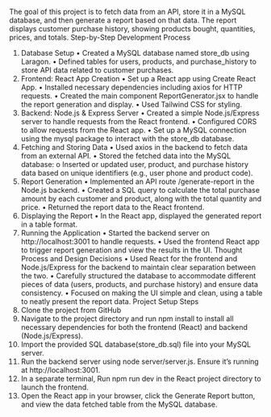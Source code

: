 The goal of this project is to fetch data from an API, store it in a MySQL database, and then generate a report based on that data. The report displays customer purchase history, showing products bought, quantities, prices, and totals.
Step-by-Step Development Process
1. Database Setup
•	Created a MySQL database named store_db using Laragon.
•	Defined tables for users, products, and purchase_history to store API data related to customer purchases.
2. Frontend: React App Creation
•	Set up a React app using Create React App.
•	Installed necessary dependencies including axios for HTTP requests.
•	Created the main component ReportGenerator.jsx to handle the report generation and display.
•	Used Tailwind CSS for styling.
3. Backend: Node.js & Express Server
•	Created a simple Node.js/Express server to handle requests from the React frontend.
•	Configured CORS to allow requests from the React app.
•	Set up a MySQL connection using the mysql package to interact with the store_db database.
4. Fetching and Storing Data
•	Used axios in the backend to fetch data from an external API.
•	Stored the fetched data into the MySQL database:
o	Inserted or updated user, product, and purchase history data based on unique identifiers (e.g., user phone and product code).
5. Report Generation
•	Implemented an API route /generate-report in the Node.js backend.
•	Created a SQL query to calculate the total purchase amount by each customer and product, along with the total quantity and price.
•	Returned the report data to the React frontend.
6. Displaying the Report
•	In the React app, displayed the generated report in a table format.
7. Running the Application
•	Started the backend server on http://localhost:3001 to handle requests.
•	Used the frontend React app to trigger report generation and view the results in the UI.
Thought Process and Design Decisions
•	Used React for the frontend and Node.js/Express for the backend to maintain clear separation between the two.
•	Carefully structured the database to accommodate different pieces of data (users, products, and purchase history) and ensure data consistency.
•	Focused on making the UI simple and clean, using a table to neatly present the report data.
Project Setup Steps
1.	Clone the project from GitHub
2.	Navigate to the project directory and run npm install to install all necessary dependencies for both the frontend (React) and backend (Node.js/Express).
3.	Import the provided SQL database(store_db.sql) file into your MySQL server.
4.	Run the backend server using node server/server.js. Ensure it’s running at http://localhost:3001.
5.	In a separate terminal, Run npm run dev in the React project directory to launch the frontend.
6.	Open the React app in your browser, click the Generate Report button, and view the data fetched table from the MySQL database.

